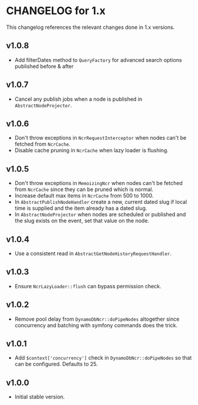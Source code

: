 # CHANGELOG for 1.x
This changelog references the relevant changes done in 1.x versions.


## v1.0.8
* Add filterDates method to `QueryFactory` for advanced search options published before & after


## v1.0.7
* Cancel any publish jobs when a node is published in `AbstractNodeProjector`.


## v1.0.6
* Don't throw exceptions in `NcrRequestInterceptor` when nodes can't be fetched from `NcrCache`.
* Disable cache pruning in `NcrCache` when lazy loader is flushing.


## v1.0.5
* Don't throw exceptions in `MemoizingNcr` when nodes can't be fetched from `NcrCache` since they can be pruned which is normal.
* Increase default max items in `NcrCache` from 500 to 1000.
* In `AbstractPublishNodeHandler` create a new, current dated slug if local time is supplied and the item already has a dated slug.
* In `AbstractNodeProjector` when nodes are scheduled or published and the slug exists on the event, set that value on the node.


## v1.0.4
* Use a consistent read in `AbstractGetNodeHistoryRequestHandler`.


## v1.0.3
* Ensure `NcrLazyLoader::flush` can bypass permission check.
 

## v1.0.2
* Remove pool delay from `DynamoDbNcr::doPipeNodes` altogether since concurrency and batching with symfony commands does the trick.


## v1.0.1
* Add `$context['concurrency']` check in `DynamoDbNcr::doPipeNodes` so that can be configured. Defaults to 25.


## v1.0.0
* Initial stable version.
